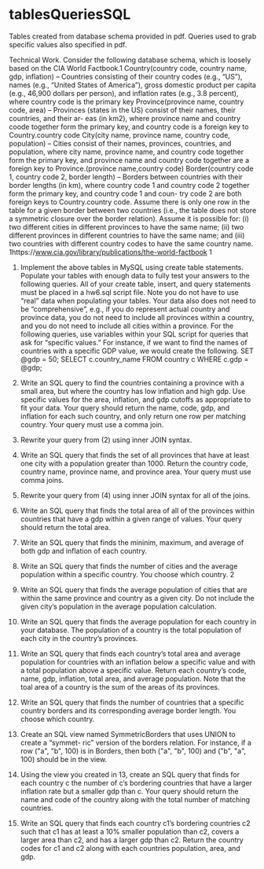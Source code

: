 # tablesQueriesSQL
Tables created from database schema provided in pdf. Queries used to grab specific values also specified in pdf.

Technical Work. Consider the following database schema, which is loosely based on the CIA World Factbook.1
Country(country code, country name, gdp, inflation)
– Countries consisting of their country codes (e.g., “US”), names (e.g., “United States of America”), gross domestic product per capita (e.g., 46,900 dollars per person), and inflation rates (e.g., 3.8 percent), where country code is the primary key
Province(province name, country code, area)
– Provinces (states in the US) consist of their names, their countries, and their ar- eas (in km2), where province name and country coode together form the primary key, and country code is a foreign key to Country.country code
City(city name, province name, country code, population)
– Cities consist of their names, provinces, countries, and population, where city name, province name, and country code together form the primary key, and province name and country code together are a foreign key to Province.(province name,country code)
Border(country code 1, country code 2, border length)
– Borders between countries with their border lengths (in km), where country code 1 and country code 2 together form the primary key, and country code 1 and coun- try code 2 are both foreign keys to Country.country code. Assume there is only one row in the table for a given border between two countries (i.e., the table does not store a symmetric closure over the border relation).
Assume it is possible for: (i) two different cities in different provinces to have the same name; (ii) two different provinces in different countries to have the same name; and (iii) two countries with different country codes to have the same country name.
1https://www.cia.gov/library/publications/the-world-factbook 1
      
1. Implement the above tables in MySQL using create table statements. Populate your tables with enough data to fully test your answers to the following queries. All of your create table, insert, and query statements must be placed in a hw6.sql script file. Note you do not have to use “real” data when populating your tables. Your data also does not need to be “comprehensive”, e.g., if you do represent actual country and province data, you do not need to include all provinces within a country, and you do not need to include all cities within a province.
For the following queries, use variables within your SQL script for queries that ask for “specific values.” For instance, if we want to find the names of countries with a specific GDP value, we would create the following.
   SET @gdp = 50;
   SELECT c.country_name
   FROM   country c
   WHERE  c.gdp = @gdp;
2. Write an SQL query to find the countries containing a province with a small area, but where the country has low inflation and high gdp. Use specific values for the area, inflation, and gdp cutoffs as appropriate to fit your data. Your query should return the name, code, gdp, and inflation for each such country, and only return one row per matching country. Your query must use a comma join.
3. Rewrite your query from (2) using inner JOIN syntax.
4. Write an SQL query that finds the set of all provinces that have at least one city with a population greater than 1000. Return the country code, country name, province name, and province area. Your query must use comma joins.
5. Rewrite your query from (4) using inner JOIN syntax for all of the joins.
6. Write an SQL query that finds the total area of all of the provinces within countries that have a gdp within a given range of values. Your query should return the total area.
7. Write an SQL query that finds the mininim, maximum, and average of both gdp and inflation of each country.
8. Write an SQL query that finds the number of cities and the average population within a specific country. You choose which country.
2

9. Write an SQL query that finds the average population of cities that are within the same province and country as a given city. Do not include the given city’s population in the average population calculation.
10. Write an SQL query that finds the average population for each country in your database. The population of a country is the total population of each city in the country’s provinces.
11. Write an SQL query that finds each country’s total area and average population for countries with an inflation below a specific value and with a total population above a specific value. Return each country’s code, name, gdp, inflation, total area, and average population. Note that the toal area of a country is the sum of the areas of its provinces.
12. Write an SQL query that finds the number of countries that a specific country borders and its corresponding average border length. You choose which country.
13. Create an SQL view named SymmetricBorders that uses UNION to create a “symmet- ric” version of the borders relation. For instance, if a row ("a", "b", 100) is in Borders, then both ("a", "b", 100) and ("b", "a", 100) should be in the view.
14. Using the view you created in 13, create an SQL query that finds for each country c the number of c’s bordering countries that have a larger inflation rate but a smaller gdp than c. Your query should return the name and code of the country along with the total number of matching countries.
15. Write an SQL query that finds each country c1’s bordering countries c2 such that c1 has at least a 10% smaller population than c2, covers a larger area than c2, and has a larger gdp than c2. Return the country codes for c1 and c2 along with each countries population, area, and gdp.
